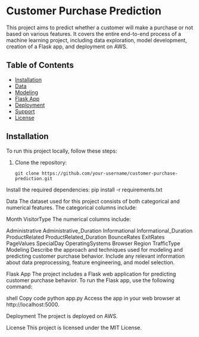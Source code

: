 # Customer Purchase Prediction

This project aims to predict whether a customer will make a purchase or not based on various features. It covers the entire end-to-end process of a machine learning project, including data exploration, model development, creation of a Flask app, and deployment on AWS.

## Table of Contents

- [Installation](#installation)
- [Data](#data)
- [Modeling](#modeling)
- [Flask App](#flask-app)
- [Deployment](#deployment)
- [Support](#support)
- [License](#license)

## Installation

To run this project locally, follow these steps:

1. Clone the repository:

   ```shell
   git clone https://github.com/your-username/customer-purchase-prediction.git

Install the required dependencies:
pip install -r requirements.txt

Data
The dataset used for this project consists of both categorical and numerical features. The categorical columns include:

Month
VisitorType
The numerical columns include:

Administrative
Administrative_Duration
Informational
Informational_Duration
ProductRelated
ProductRelated_Duration
BounceRates
ExitRates
PageValues
SpecialDay
OperatingSystems
Browser
Region
TrafficType
Modeling
Describe the approach and techniques used for modeling and predicting customer purchase behavior. Include any relevant information about data preprocessing, feature engineering, and model selection.

Flask App
The project includes a Flask web application for predicting customer purchase behavior. To run the Flask app, use the following command:

shell
Copy code
python app.py
Access the app in your web browser at http://localhost:5000.

Deployment
The project is deployed on AWS.



License
This project is licensed under the MIT License.








